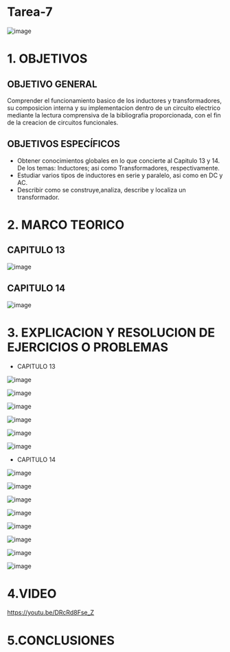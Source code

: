 # Tarea-7
![image](https://user-images.githubusercontent.com/117187676/200741624-c28925d6-e2e8-455e-8b8b-59d5a936a0ca.png)
# 1. OBJETIVOS
## OBJETIVO GENERAL
Comprender el funcionamiento basico de los inductores y transformadores, su composicion interna y su implementacion dentro de un circuito electrico mediante la lectura comprensiva de la bibliografia proporcionada, con el fin de la creacion de circuitos funcionales.

## OBJETIVOS ESPECÍFICOS

* Obtener conocimientos globales en lo que concierte al Capitulo 13 y 14. De los temas: Inductores; asi como Transformadores, respectivamente.
* Estudiar varios tipos de inductores en serie y paralelo, asi como en DC y AC.
* Describir como se construye,analiza, describe y localiza un transformador.
# 2. MARCO TEORICO
## CAPITULO 13

![image](https://user-images.githubusercontent.com/117187676/218359524-2438a21b-3792-4273-bd18-e025aaa3d0fd.png)

## CAPITULO 14

![image](https://user-images.githubusercontent.com/117187676/218359553-59abf239-ffe5-45f5-a7c1-0c31440baf03.png)

# 3. EXPLICACION Y RESOLUCION DE EJERCICIOS O PROBLEMAS

* CAPITULO 13

![image](https://user-images.githubusercontent.com/117187676/218362573-816ad397-1faa-407c-a41a-fa39c1a264f2.png)

![image](https://user-images.githubusercontent.com/117187676/218362579-ba64a337-b5ab-4be0-bc99-909905d0ec07.png)

![image](https://user-images.githubusercontent.com/117187676/218362589-7f540fc5-2efd-43ee-a3da-b7f6da1a30b9.png)

![image](https://user-images.githubusercontent.com/117187676/218362600-d1fedba7-3d84-4453-8cee-0b98fb79c3d6.png)

![image](https://user-images.githubusercontent.com/117187676/218362612-c25a43d1-70c2-4f02-a5bb-f79715564d54.png)

![image](https://user-images.githubusercontent.com/117187676/218362620-d150e37c-9012-494c-b0e5-a8070bef454a.png)

* CAPITULO 14

![image](https://user-images.githubusercontent.com/117187676/218362701-c48221f3-601c-48d5-b70b-59f5f1848e3e.png)

![image](https://user-images.githubusercontent.com/117187676/218362708-86cd4fd7-4649-46ba-b8fb-023acdc1f113.png)

![image](https://user-images.githubusercontent.com/117187676/218362719-488b15fc-8954-4f33-97a6-4e1648727688.png)

![image](https://user-images.githubusercontent.com/117187676/218362754-24e00c95-6641-4f4a-9ef0-9f02c03ad49a.png)

![image](https://user-images.githubusercontent.com/117187676/218362799-17f92ba3-fbe8-4960-95cd-d57f2e3c1ec1.png)

![image](https://user-images.githubusercontent.com/117187676/218362810-6263b94f-30d5-44cf-9b64-245107957730.png)

![image](https://user-images.githubusercontent.com/117187676/218362824-cfe5984a-49a3-49e5-8a88-ade04639fe8d.png)

![image](https://user-images.githubusercontent.com/117187676/218362831-9ea3e0e0-1c61-441a-be95-78233cbd6bf8.png)

# 4.VIDEO

https://youtu.be/DRcRd8Fse_Z

# 5.CONCLUSIONES

  





